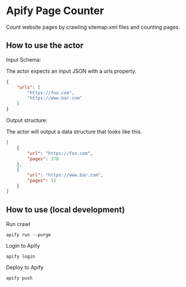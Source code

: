 # Apify Page Counter
Count website pages by crawling sitemap.xml files and counting pages.

## How to use the actor
Input Schema:

The actor expects an input JSON with a urls property.
```json
{
    "urls": [
        "https://foo.com", 
        "https://www.bar.com"
    ]
}
```

Output structure:

The actor will output a data structure that looks like this.
```json
[
    {
        "url": "https://foo.com",
        "pages": 378
    },
    {
        "url": "https://www.bar.com",
        "pages": 12
    }
]
```

## How to use (local development)
Run crawl
```
apify run --purge
```

Login to Apify
```
apify login
```

Deploy to Apify
```
apify push
```
